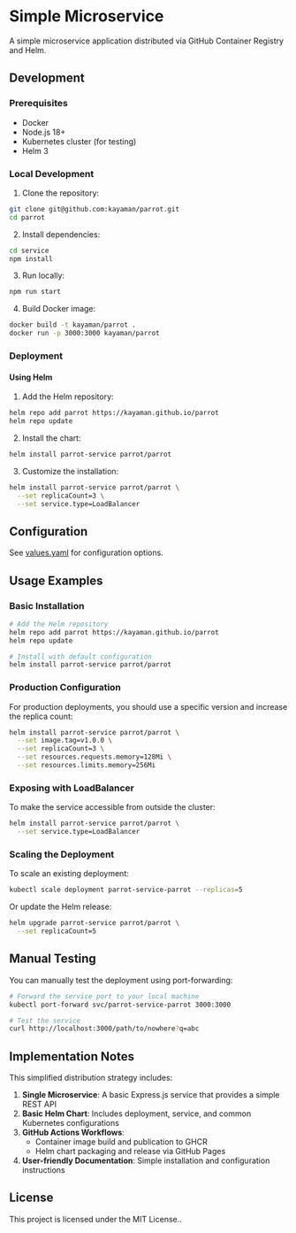 # Simple Microservice

A simple microservice application distributed via GitHub Container Registry and Helm.

## Development

### Prerequisites

- Docker
- Node.js 18+
- Kubernetes cluster (for testing)
- Helm 3

### Local Development

1. Clone the repository:

```bash
git clone git@github.com:kayaman/parrot.git
cd parrot
```

2. Install dependencies:

```bash
cd service
npm install
```

3. Run locally:

```bash
npm run start
```

4. Build Docker image:

```bash
docker build -t kayaman/parrot .
docker run -p 3000:3000 kayaman/parrot
```

### Deployment

#### Using Helm

1. Add the Helm repository:

```bash
helm repo add parrot https://kayaman.github.io/parrot
helm repo update
```

2. Install the chart:

```bash
helm install parrot-service parrot/parrot
```

3. Customize the installation:

```bash
helm install parrot-service parrot/parrot \
  --set replicaCount=3 \
  --set service.type=LoadBalancer
```

## Configuration

See [values.yaml](helm/values.yaml) for configuration options.

## Usage Examples

### Basic Installation

```bash
# Add the Helm repository
helm repo add parrot https://kayaman.github.io/parrot
helm repo update

# Install with default configuration
helm install parrot-service parrot/parrot
```

### Production Configuration

For production deployments, you should use a specific version and increase the replica count:

```bash
helm install parrot-service parrot/parrot \
  --set image.tag=v1.0.0 \
  --set replicaCount=3 \
  --set resources.requests.memory=128Mi \
  --set resources.limits.memory=256Mi
```

### Exposing with LoadBalancer

To make the service accessible from outside the cluster:

```bash
helm install parrot-service parrot/parrot \
  --set service.type=LoadBalancer
```

### Scaling the Deployment

To scale an existing deployment:

```bash
kubectl scale deployment parrot-service-parrot --replicas=5
```

Or update the Helm release:

```bash
helm upgrade parrot-service parrot/parrot \
  --set replicaCount=5
```

## Manual Testing

You can manually test the deployment using port-forwarding:

```bash
# Forward the service port to your local machine
kubectl port-forward svc/parrot-service-parrot 3000:3000

# Test the service
curl http://localhost:3000/path/to/nowhere?q=abc
```

## Implementation Notes

This simplified distribution strategy includes:

1. **Single Microservice**: A basic Express.js service that provides a simple REST API
2. **Basic Helm Chart**: Includes deployment, service, and common Kubernetes configurations
3. **GitHub Actions Workflows**:
   - Container image build and publication to GHCR
   - Helm chart packaging and release via GitHub Pages
4. **User-friendly Documentation**: Simple installation and configuration instructions

## License

This project is licensed under the MIT License..
